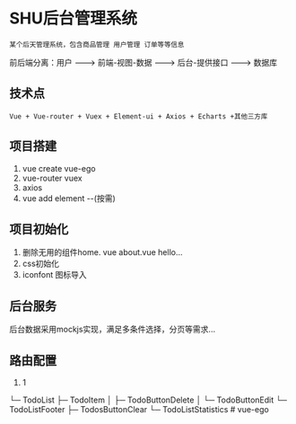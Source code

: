 # SHU后台管理系统

    某个后天管理系统，包含商品管理 用户管理 订单等等信息
  
前后端分离：用户 ---> 前端-视图-数据 ---> 后台-提供接口 ---> 数据库

## 技术点

    Vue + Vue-router + Vuex + Element-ui + Axios + Echarts +其他三方库

## 项目搭建

1. vue create vue-ego
2. vue-router vuex
3. axios
4. vue add element --(按需)

## 项目初始化

1. 删除无用的组件home. vue about.vue hello...
2. css初始化
3. iconfont 图标导入

## 后台服务

后台数据采用mockjs实现，满足多条件选择，分页等需求...

## 路由配置

1. 1

└─ TodoList
   ├─ TodoItem
   │  ├─ TodoButtonDelete
   │  └─ TodoButtonEdit
   └─ TodoListFooter
      ├─ TodosButtonClear
      └─ TodoListStatistics
#   v u e - e g o  
 